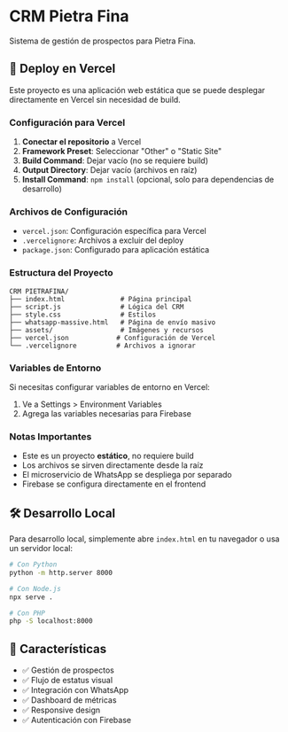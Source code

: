 # CRM Pietra Fina

Sistema de gestión de prospectos para Pietra Fina.

## 🚀 Deploy en Vercel

Este proyecto es una aplicación web estática que se puede desplegar directamente en Vercel sin necesidad de build.

### Configuración para Vercel

1. **Conectar el repositorio** a Vercel
2. **Framework Preset**: Seleccionar "Other" o "Static Site"
3. **Build Command**: Dejar vacío (no se requiere build)
4. **Output Directory**: Dejar vacío (archivos en raíz)
5. **Install Command**: `npm install` (opcional, solo para dependencias de desarrollo)

### Archivos de Configuración

- `vercel.json`: Configuración específica para Vercel
- `.vercelignore`: Archivos a excluir del deploy
- `package.json`: Configurado para aplicación estática

### Estructura del Proyecto

```
CRM PIETRAFINA/
├── index.html              # Página principal
├── script.js               # Lógica del CRM
├── style.css               # Estilos
├── whatsapp-massive.html   # Página de envío masivo
├── assets/                 # Imágenes y recursos
├── vercel.json            # Configuración de Vercel
└── .vercelignore          # Archivos a ignorar
```

### Variables de Entorno

Si necesitas configurar variables de entorno en Vercel:

1. Ve a Settings > Environment Variables
2. Agrega las variables necesarias para Firebase

### Notas Importantes

- Este es un proyecto **estático**, no requiere build
- Los archivos se sirven directamente desde la raíz
- El microservicio de WhatsApp se despliega por separado
- Firebase se configura directamente en el frontend

## 🛠️ Desarrollo Local

Para desarrollo local, simplemente abre `index.html` en tu navegador o usa un servidor local:

```bash
# Con Python
python -m http.server 8000

# Con Node.js
npx serve .

# Con PHP
php -S localhost:8000
```

## 📱 Características

- ✅ Gestión de prospectos
- ✅ Flujo de estatus visual
- ✅ Integración con WhatsApp
- ✅ Dashboard de métricas
- ✅ Responsive design
- ✅ Autenticación con Firebase 